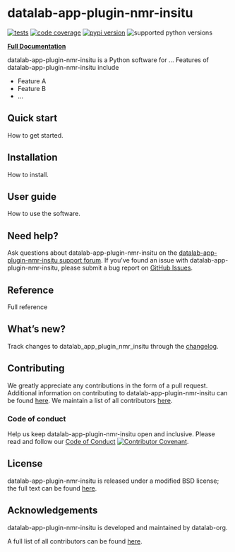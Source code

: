 # datalab-app-plugin-nmr-insitu

[![tests](https://img.shields.io/github/actions/workflow/status/datalab-org/datalab_app_plugin_nmr_insitu/testing.yml?branch=main&label=tests)](https://github.com/datalab-org/datalab_app_plugin_nmr_insitu/actions/workflows/testing.yml)
[![code coverage](https://img.shields.io/codecov/c/gh/datalab-org/datalab_app_plugin_nmr_insitu)](https://codecov.io/gh/datalab-org/datalab_app_plugin_nmr_insitu)
[![pypi version](https://img.shields.io/pypi/v/datalab_app_plugin_nmr_insitu?color=blue)](https://pypi.org/project/datalab_app_plugin_nmr_insitu)
![supported python versions](https://img.shields.io/pypi/pyversions/datalab_app_plugin_nmr_insitu)

**[Full Documentation][docs]**

datalab-app-plugin-nmr-insitu is a Python software for ... Features of datalab-app-plugin-nmr-insitu include

- Feature A
- Feature B
- ...

## Quick start

How to get started.

## Installation

How to install.

## User guide

How to use the software.

## Need help?

Ask questions about datalab-app-plugin-nmr-insitu on the [datalab-app-plugin-nmr-insitu support forum][help-forum].
If you've found an issue with datalab-app-plugin-nmr-insitu, please submit a bug report on [GitHub Issues][issues].

## Reference

Full reference

## What’s new?

Track changes to datalab_app_plugin_nmr_insitu through the [changelog][changelog].

## Contributing

We greatly appreciate any contributions in the form of a pull request.
Additional information on contributing to datalab-app-plugin-nmr-insitu can be found [here][contributing].
We maintain a list of all contributors [here][contributors].

### Code of conduct

Help us keep datalab-app-plugin-nmr-insitu open and inclusive.
Please read and follow our [Code of Conduct][codeofconduct]
[![Contributor Covenant](https://img.shields.io/badge/Contributor%20Covenant-2.1-4baaaa.svg)](CODE_OF_CONDUCT.md).

## License

datalab-app-plugin-nmr-insitu is released under a modified BSD license; the full text can be found [here][license].

## Acknowledgements

datalab-app-plugin-nmr-insitu is developed and maintained by datalab-org.

A full list of all contributors can be found [here][contributors].

[help-forum]: https:///datalab-org/datalab_app_plugin_nmr_insitu/issues
[issues]: https:///datalab-org/datalab_app_plugin_nmr_insitu/issues
[installation]: https:///datalab-org/datalab_app_plugin_nmr_insitu/blob/main/INSTALL.md
[contributing]: https://github.com/datalab-org/datalab_app_plugin_nmr_insitu/blob/main/CONTRIBUTING.md
[codeofconduct]: https://github.com/datalab-org/datalab_app_plugin_nmr_insitu/blob/main/CODE_OF_CONDUCT.md
[changelog]: https:///datalab-org/datalab_app_plugin_nmr_insitu/blob/main/CHANGELOG.md
[contributors]: https://datalab-org.github.io/datalab_app_plugin_nmr_insitu/graphs/contributors
[license]: https://raw.githubusercontent.com/datalab-org/datalab_app_plugin_nmr_insitu/main/LICENSE
[docs]: https://datalab-org.github.io/datalab_app_plugin_nmr_insitu/
